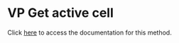 <!---->
# VP Get active cell

Click [here](https://developer.4d.com/docs/ViewPro/method-list#vp-get-active-cell) to access the documentation for this method.

